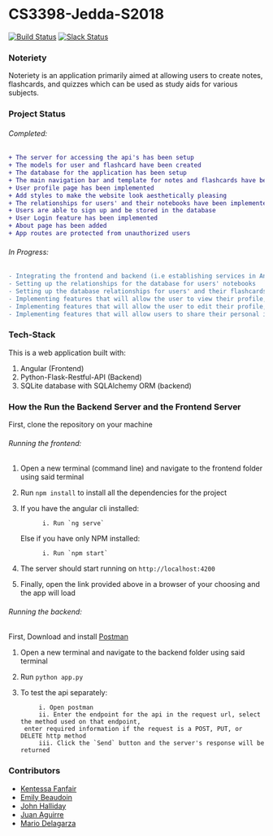 # CS3398-Jedda-S2018    
[![Build Status](https://travis-ci.org/CS3398-Jedda-Knights/CS3398-Jedda-S2018.svg?branch=development)](https://travis-ci.org/CS3398-Jedda-Knights/CS3398-Jedda-S2018)
[![Slack Status](http://slack.videojs.com/badge.svg)](https://cs3398s18jedda.slack.com/)



### Noteriety
Noteriety is an application primarily aimed at allowing users to create notes, flashcards, and quizzes which can be used as study aids for various subjects.  

### Project Status
###### Completed: 
```diff 
+ The server for accessing the api's has been setup
+ The models for user and flashcard have been created
+ The database for the application has been setup
+ The main navigation bar and template for notes and flashcards have been implemented
+ User profile page has been implemented
+ Add styles to make the website look aesthetically pleasing
+ The relationships for users' and their notebooks have been implemented
+ Users are able to sign up and be stored in the database
+ User Login feature has been implemented
+ About page has been added
+ App routes are protected from unauthorized users
```
###### In Progress:
``` diff
- Integrating the frontend and backend (i.e establishing services in Angular to access the APIs')
- Setting up the relationships for the database for users' notebooks
- Setting up the database relationships for users' and their flashcards
- Implementing features that will allow the user to view their profile, notebooks, and flashcards
- Implementing features that will allow the user to edit their profile, notebooks, and flashcards
- Implementing features that will allow users to share their personal information, notebooks, or flashcards with other users
```

### Tech-Stack
This is a web application built with:
1. Angular (Frontend)
2. Python-Flask-Restful-API (Backend) 
3. SQLite database with SQLAlchemy ORM (backend) 

### How the Run the Backend Server and the Frontend Server
First, clone the repository on your machine
###### Running the frontend:
1. Open a new terminal (command line) and navigate to the frontend folder using said terminal
2. Run `npm install` to install all the dependencies for the project
3. If you have the angular cli installed:

             i. Run `ng serve`  
   Else if you have only NPM installed:  

             i. Run `npm start` 
4. The server should start running on `http://localhost:4200`
5. Finally, open the link provided above in a browser of your choosing and the app will load

###### Running the backend:
First, Download and install [Postman](https://www.getpostman.com/)
1. Open a new terminal and navigate to the backend folder using said terminal
2. Run `python app.py` 
3. To test the api separately:

            i. Open postman 
            ii. Enter the endpoint for the api in the request url, select the method used on that endpoint,  
        enter required information if the request is a POST, PUT, or DELETE http method 
            iii. Click the `Send` button and the server's response will be returned

### Contributors
* [Kentessa Fanfair](https://github.com/2goldtess)
* [Emily Beaudoin](https://github.com/erb64) 
* [John Halliday](https://github.com/jh2012)
* [Juan Aguirre](https://github.com/Jaa217)
* [Mario Delagarza](https://github.com/MAD1364) 
